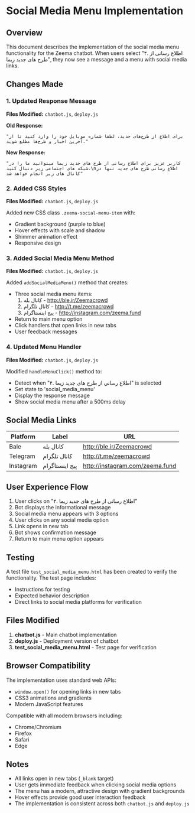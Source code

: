 # Social Media Menu Implementation

## Overview
This document describes the implementation of the social media menu functionality for the Zeema chatbot. When users select "۴. اطلاع رسانی از طرح های جدید زیما", they now see a message and a menu with social media links.

## Changes Made

### 1. Updated Response Message
**Files Modified:** `chatbot.js`, `deploy.js`

**Old Response:**
```
"برای اطلاع از طرح‌های جدید، لطفا شماره موبایل خود را وارد کنید تا از آخرین اخبار و طرح‌ها مطلع شوید."
```

**New Response:**
```
"کاربر عزیز برای اطلاع رسانی از طرح های جدید زیما میتوانید ما را در شبکه های اجتماعی زیر دنبال کنید.\nاطلاع رسانی طرح های جدید تنها در کانال های زیر انجام خواهد شد"
```

### 2. Added CSS Styles
**Files Modified:** `chatbot.js`, `deploy.js`

Added new CSS class `.zeema-social-menu-item` with:
- Gradient background (purple to blue)
- Hover effects with scale and shadow
- Shimmer animation effect
- Responsive design

### 3. Added Social Media Menu Method
**Files Modified:** `chatbot.js`, `deploy.js`

Added `addSocialMediaMenu()` method that creates:
- Three social media menu items:
  1. کانال بله - http://ble.ir/Zeemacrowd
  2. کانال تلگرام - http://t.me/zeemacrowd
  3. پیج اینستاگرام - http://instagram.com/zeema.fund
- Return to main menu option
- Click handlers that open links in new tabs
- User feedback messages

### 4. Updated Menu Handler
**Files Modified:** `chatbot.js`, `deploy.js`

Modified `handleMenuClick()` method to:
- Detect when "۴. اطلاع رسانی از طرح های جدید زیما" is selected
- Set state to 'social_media_menu'
- Display the response message
- Show social media menu after a 500ms delay

## Social Media Links

| Platform | Label | URL |
|----------|-------|-----|
| Bale | کانال بله | http://ble.ir/Zeemacrowd |
| Telegram | کانال تلگرام | http://t.me/zeemacrowd |
| Instagram | پیج اینستاگرام | http://instagram.com/zeema.fund |

## User Experience Flow

1. User clicks on "۴. اطلاع رسانی از طرح های جدید زیما"
2. Bot displays the informational message
3. Social media menu appears with 3 options
4. User clicks on any social media option
5. Link opens in new tab
6. Bot shows confirmation message
7. Return to main menu option appears

## Testing

A test file `test_social_media_menu.html` has been created to verify the functionality. The test page includes:
- Instructions for testing
- Expected behavior description
- Direct links to social media platforms for verification

## Files Modified

1. **chatbot.js** - Main chatbot implementation
2. **deploy.js** - Deployment version of chatbot
3. **test_social_media_menu.html** - Test page for verification

## Browser Compatibility

The implementation uses standard web APIs:
- `window.open()` for opening links in new tabs
- CSS3 animations and gradients
- Modern JavaScript features

Compatible with all modern browsers including:
- Chrome/Chromium
- Firefox
- Safari
- Edge

## Notes

- All links open in new tabs (`_blank` target)
- User gets immediate feedback when clicking social media options
- The menu has a modern, attractive design with gradient backgrounds
- Hover effects provide good user interaction feedback
- The implementation is consistent across both `chatbot.js` and `deploy.js` 